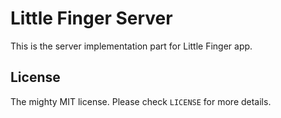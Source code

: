 # Little Finger Server

This is the server implementation part for Little Finger app.


## License

The mighty MIT license. Please check `LICENSE` for more details.
